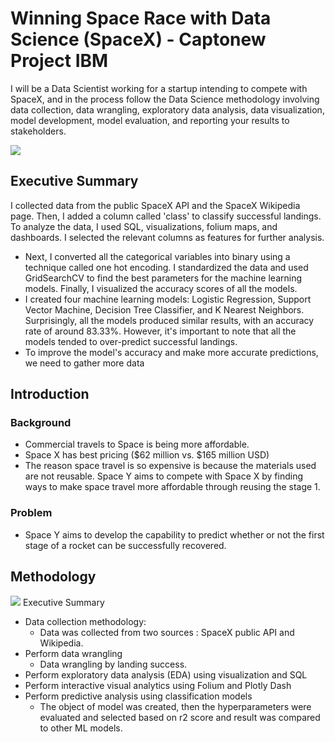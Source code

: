# Winning Space Race with Data Science (SpaceX) - Captonew Project IBM
I will be a Data Scientist working for a startup intending to compete with SpaceX, and in the process follow the Data Science methodology involving data collection, data wrangling, exploratory data analysis, data visualization, model development, model evaluation, and reporting your results to stakeholders.  

![](https://media1.giphy.com/media/3ohs4gSs3V0Q7qOtKU/giphy.gif)



## Executive Summary
I collected data from the public SpaceX API and the SpaceX Wikipedia page. Then, I added a
column called 'class' to classify successful landings. To analyze the data, I used SQL,
visualizations, folium maps, and dashboards. I selected the relevant columns as features for
further analysis.
*  Next, I converted all the categorical variables into binary using a technique called one hot
encoding. I standardized the data and used GridSearchCV to find the best parameters for the
machine learning models. Finally, I visualized the accuracy scores of all the models.
*  I created four machine learning models: Logistic Regression, Support Vector Machine, Decision
Tree Classifier, and K Nearest Neighbors. Surprisingly, all the models produced similar results,
with an accuracy rate of around 83.33%. However, it's important to note that all the models
tended to over-predict successful landings.
*  To improve the model's accuracy and make more accurate predictions, we need to gather more
data

## Introduction
### Background
*  Commercial travels to Space is being more affordable.
*  Space X has best pricing ($62 million vs. $165 million USD)
*  The reason space travel is so expensive is because the materials used are not reusable.
Space Y aims to compete with Space X by finding ways to make space travel more
affordable through reusing the stage 1.
### Problem
*  Space Y aims to develop the capability to predict whether or not the first stage of a
rocket can be successfully recovered.

## Methodology
![](https://upload.wikimedia.org/wikipedia/commons/thumb/0/0e/Falcon9_rocket_family.svg/1200px-Falcon9_rocket_family.svg.png)
Executive Summary
* Data collection methodology:
    * Data was collected from two sources : SpaceX public API and Wikipedia.
* Perform data wrangling
    * Data wrangling by landing success.
* Perform exploratory data analysis (EDA) using visualization and SQL
* Perform interactive visual analytics using Folium and Plotly Dash
* Perform predictive analysis using classification models
    * The object of model was created, then the hyperparameters were evaluated and selected based on r2 score and result was compared to other ML models.
